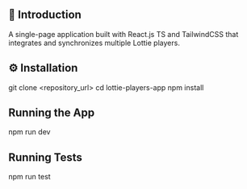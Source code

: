 ## <a name="introduction">🤖 Introduction</a>
A single-page application built with React.js TS and TailwindCSS that integrates and synchronizes multiple Lottie players.

## <a name="installation">⚙️ Installation</a>
git clone <repository_url>
cd lottie-players-app
npm install

## <a name="run-app"> Running the App</a>
npm run dev

## <a name="quick-start"> Running Tests</a>
npm run test
